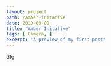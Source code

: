 ```yaml
---
layout: project
path: /amber-initative
date: 2019-09-09
title: "Amber Initative"
tags: [ Camera, ]
excerpt: "A preview of my first post"
---
```

dfg
